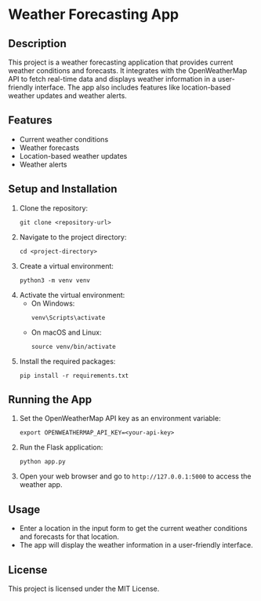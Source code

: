 # Weather Forecasting App

## Description

This project is a weather forecasting application that provides current weather conditions and forecasts. It integrates with the OpenWeatherMap API to fetch real-time data and displays weather information in a user-friendly interface. The app also includes features like location-based weather updates and weather alerts.

## Features

- Current weather conditions
- Weather forecasts
- Location-based weather updates
- Weather alerts

## Setup and Installation

1. Clone the repository:
   ```
   git clone <repository-url>
   ```
2. Navigate to the project directory:
   ```
   cd <project-directory>
   ```
3. Create a virtual environment:
   ```
   python3 -m venv venv
   ```
4. Activate the virtual environment:
   - On Windows:
     ```
     venv\Scripts\activate
     ```
   - On macOS and Linux:
     ```
     source venv/bin/activate
     ```
5. Install the required packages:
   ```
   pip install -r requirements.txt
   ```

## Running the App

1. Set the OpenWeatherMap API key as an environment variable:
   ```
   export OPENWEATHERMAP_API_KEY=<your-api-key>
   ```
2. Run the Flask application:
   ```
   python app.py
   ```
3. Open your web browser and go to `http://127.0.0.1:5000` to access the weather app.

## Usage

- Enter a location in the input form to get the current weather conditions and forecasts for that location.
- The app will display the weather information in a user-friendly interface.

## License

This project is licensed under the MIT License.
